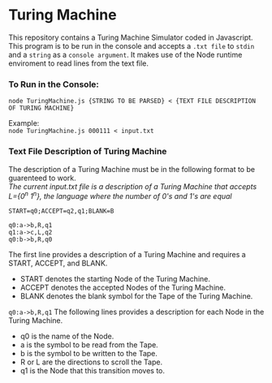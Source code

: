 # Turing Machine
This repository contains a Turing Machine Simulator coded in Javascript. This program is to be run in the console and accepts a `.txt file` to `stdin` and a `string` as a `console argument`. It makes use of the Node runtime enviroment to read lines from the text file. 

### To Run in the Console:
``` node TuringMachine.js {STRING TO BE PARSED} < {TEXT FILE DESCRIPTION OF TURING MACHINE} ```

Example:  
``` node TuringMachine.js 000111 < input.txt ```

### Text File Description of Turing Machine
The description of a Turing Machine must be in the following format to be guarenteed to work.  
*The current input.txt file is a description of a Turing Machine that accepts L={0<sup>n</sup> 1<sup>n</sup>}, the language where the number of 0's and 1's are equal*
```
START=q0;ACCEPT=q2,q1;BLANK=B

q0:a->b,R,q1
q1:a->c,L,q2
q0:b->b,R,q0
```
The first line provides a description of a Turing Machine and requires a START, ACCEPT, and BLANK.   
- START denotes the starting Node of the Turing Machine.   
-  ACCEPT denotes the accepted Nodes of the Turing Machine.   
- BLANK denotes the blank symbol for the Tape of the Turing Machine.  

``` q0:a->b,R,q1 ```
The following lines provides a description for each Node in the Turing Machine.   
- q0 is the name of the Node.   
- a is the symbol to be read from the Tape.   
- b is the symbol to be written to the Tape.  
- R or L are the directions to scroll the Tape.  
- q1 is the Node that this transition moves to.   
